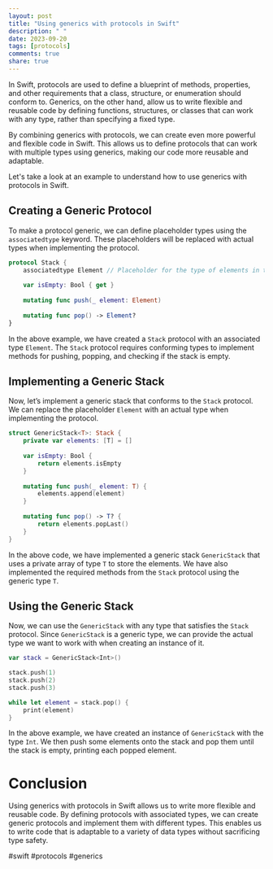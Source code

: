 ```yaml
---
layout: post
title: "Using generics with protocols in Swift"
description: " "
date: 2023-09-20
tags: [protocols]
comments: true
share: true
---
```


In Swift, protocols are used to define a blueprint of methods, properties, and other requirements that a class, structure, or enumeration should conform to. Generics, on the other hand, allow us to write flexible and reusable code by defining functions, structures, or classes that can work with any type, rather than specifying a fixed type.

By combining generics with protocols, we can create even more powerful and flexible code in Swift. This allows us to define protocols that can work with multiple types using generics, making our code more reusable and adaptable.

Let's take a look at an example to understand how to use generics with protocols in Swift.

## Creating a Generic Protocol

To make a protocol generic, we can define placeholder types using the `associatedtype` keyword. These placeholders will be replaced with actual types when implementing the protocol.

```swift
protocol Stack {
    associatedtype Element // Placeholder for the type of elements in the stack
    
    var isEmpty: Bool { get }
    
    mutating func push(_ element: Element)
    
    mutating func pop() -> Element?
}
```

In the above example, we have created a `Stack` protocol with an associated type `Element`. The `Stack` protocol requires conforming types to implement methods for pushing, popping, and checking if the stack is empty.

## Implementing a Generic Stack

Now, let’s implement a generic stack that conforms to the `Stack` protocol. We can replace the placeholder `Element` with an actual type when implementing the protocol.

```swift
struct GenericStack<T>: Stack {
    private var elements: [T] = []
    
    var isEmpty: Bool {
        return elements.isEmpty
    }
    
    mutating func push(_ element: T) {
        elements.append(element)
    }
    
    mutating func pop() -> T? {
        return elements.popLast()
    }
}
```

In the above code, we have implemented a generic stack `GenericStack` that uses a private array of type `T` to store the elements. We have also implemented the required methods from the `Stack` protocol using the generic type `T`.

## Using the Generic Stack

Now, we can use the `GenericStack` with any type that satisfies the `Stack` protocol. Since `GenericStack` is a generic type, we can provide the actual type we want to work with when creating an instance of it.

```swift
var stack = GenericStack<Int>()

stack.push(1)
stack.push(2)
stack.push(3)

while let element = stack.pop() {
    print(element)
}
```

In the above example, we have created an instance of `GenericStack` with the type `Int`. We then push some elements onto the stack and pop them until the stack is empty, printing each popped element.

# Conclusion

Using generics with protocols in Swift allows us to write more flexible and reusable code. By defining protocols with associated types, we can create generic protocols and implement them with different types. This enables us to write code that is adaptable to a variety of data types without sacrificing type safety.

#swift #protocols #generics